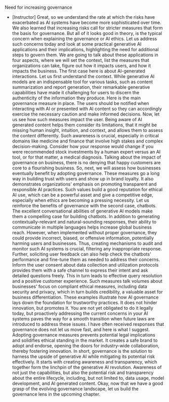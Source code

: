 Need for increasing governance
- [Instructor] Great, so we understand the rate at which the risks have exacerbated as AI systems have become more sophisticated over time. We also learned that increasing risks call for stricter measures that form the basis for governance. But all of it looks good in theory, is the typical concern when explaining the governance or AI ethics. Let us address such concerns today and look at some practical generative AI applications and their implications, highlighting the need for additional steps to govern them. We are going to talk about these applications in four aspects, where we will set the context, list the measures that organizations can take, figure out how it impacts users, and how it impacts the business. The first case here is about AI-generated interactions. Let us first understand the context. While generative AI models are an indispensable tool for various tasks, such as content summarization and report generation, their remarkable generative capabilities have made it challenging for users to discern the authenticity of the information they produce. Here is the main governance measure in place. The users should be notified when interacting with AI or presented with AI content so they can accordingly exercise the necessary caution and make informed decisions. Now, let us see how such measures impact the user. Being aware of AI generated content helps them consider its limitations, that it might be missing human insight, intuition, and context, and allows them to assess the content differently. Such awareness is crucial, especially in critical domains like medicine and finance that involve high stakes and complex decision-making. Consider how your response would change if you were recommended stock investments by a human expert versus an AI tool, or for that matter, a medical diagnosis. Talking about the impact of governance on business, there is no denying that happy customers are core to a flourishing business. So, next, we will assess how businesses eventually benefit by adopting governance. These measures go a long way in building trust with users and show up in brand loyalty. It also demonstrates organizations' emphasis on promoting transparent and responsible AI practices. Such values build a good reputation for ethical AI use, which can be a powerful asset and give a competitive edge, especially when ethics are becoming a pressing necessity. Let us reinforce the benefits of governance with the second case, chatbots. The excellent conversational abilities of generative AI models make them a compelling case for building chatbots. In addition to generating contextually-relevant and natural-sounding responses, their ability to communicate in multiple languages helps increase global business reach. However, when implemented without proper governance, they could provide incorrect, biased, or offensive information, potentially harming users and businesses. Thus, creating mechanisms to audit and monitor such AI systems is crucial, filtering any inappropriate response. Further, soliciting user feedback can also help check the chatbots' performance and fine-tune them as needed to address their concerns. Inform the user consent about data collection and utilization protocols provides them with a safe channel to express their intent and ask detailed questions freely. This in turn leads to effective query resolution and a positive customer experience. Such measures talk volumes about businesses' focus on compliant ethical measures, including data security and privacy, which in turn builds credibility, a valuable asset for business differentiation. These examples illustrate how AI governance lays down the foundation for trustworthy practices. It does not hinder innovation, but promotes it. You are not yet obligated to do it legally today, but proactively addressing the current concerns in your AI systems paves the way for a smooth transition when future laws are introduced to address these issues. I have often received responses that governance does not let us move fast, and here is what I suggest. Adopting governance measures prevents potential legal implications and solidifies ethical standing in the market. It creates a safe brand to adopt and endorse, opening the doors for industry-wide collaboration, thereby fostering innovation. In short, governance is the solution to harness the upside of generative AI while mitigating its potential risk effectively. It starts with creating awareness and transparency, which together form the linchpin of the generative AI revolution. Awareness of not just the capabilities, but also the potential risk and transparency about the entire lifecycle, including, but not limited to, data usage, model development, and AI generated content. Okay, now that we have a good grasp of the evolving governance landscape, let us build the governance lens in the upcoming chapter.